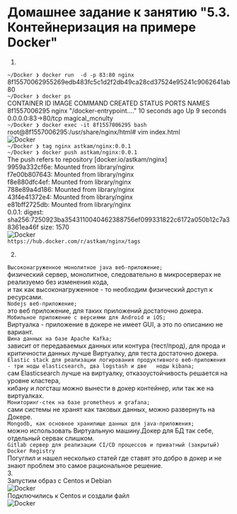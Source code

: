 # Домашнее задание к занятию "5.3. Контейнеризация на примере Docker"
1.  
```~/Docker ❯ docker run  -d -p 83:80 nginx   ```                                    
8f15570062955269edb483fc5c1d2f2db49ca28cd37524e95241c9062641ab80  
```~/Docker ❯ docker ps  ```   
CONTAINER ID   IMAGE     COMMAND                  CREATED          STATUS         PORTS                NAMES  
8f1557006295   nginx     "/docker-entrypoint.…"   10 seconds ago   Up 9 seconds   0.0.0.0:83->80/tcp     magical_mcnulty  
```~/Docker ❯ docker exec -it 8f1557006295 bash  ```   
root@8f1557006295:/usr/share/nginx/html# vim index.html  
![Docker](d1.png)  
```~/Docker ❯ tag nginx astkam/nginx:0.0.1  ```   
```~/Docker ❯ docker push astkam/nginx:0.0.1  ```   
The push refers to repository [docker.io/astkam/nginx]  
9959a332cf6e: Mounted from library/nginx  
f7e00b807643: Mounted from library/nginx  
f8e880dfc4ef: Mounted from library/nginx  
788e89a4d186: Mounted from library/nginx  
43f4e41372e4: Mounted from library/nginx  
e81bff2725db: Mounted from library/nginx  
0.0.1: digest: sha256:7250923ba3543110040462388756ef099331822c6172a050b12c7a38361ea46f size: 1570  
![Docker](hub.png)  
 ```https://hub.docker.com/r/astkam/nginx/tags```   

2.  
```Высоконагруженное монолитное java веб-приложение;```  
   физический сервер,  монолитное, следовательно в микросерверах не реализуемо без изменения кода,  
  и так как высоконагруженное -  то необходим физический доступ к ресурсами.  
```Nodejs веб-приложение;```  
   это веб приложение, для таких приложений достаточно докера.  
```Мобильное приложение c версиями для Android и iOS;```  
   Виртуалка -  приложение в докере не имеет GUI, а это по описанию не вариант.  
```Шина данных на базе Apache Kafka;```  
   зависит от передаваемых данных или контура (тест/прод), для прода и критичности данных лучше Виртуалку, для   теста достаточно докера.  
```Elastic stack для реализации логирования продуктивного веб-приложения - три ноды elasticsearch, два logstash и две   ноды kibana;```  
   сам Elasticsearch лучше на виртуалку, отказоустойчивость решается на уровне кластера,  
  кибану и логсташ можно вынести в докер контейнер, или так же на виртуалках.  
```Мониторинг-стек на базе prometheus и grafana;```  
   сами системы не хранят как таковых данных, можно развернуть на Докере.  
```Mongodb, как основное хранилище данных для java-приложения;```  
   можно использовать Виртуальную машину.Докер для БД так себе, отдельный сервак слишком.  
```Gitlab сервер для реализации CI/CD процессов и приватный (закрытый) Docker Registry```  
   Погуглил и нашел несколько статей где ставят это добро в докер и не знают проблем это самое рациональное решение.      
3.  
Запустим образ с Centos и Debian    
![Docker](doc.png)  
Подключились к Centos и создали файл  
![Docker](cent.png)
